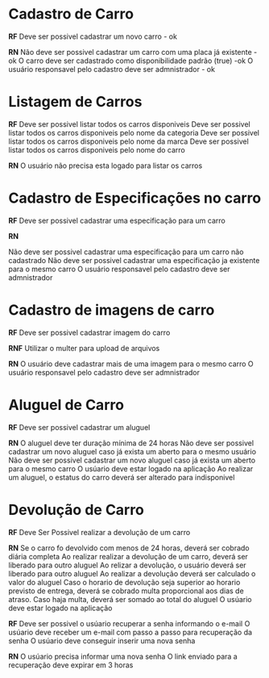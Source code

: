 # Cadastro de Carro

**RF**
Deve ser possivel cadastrar um novo carro - ok

**RN**
Não deve ser possivel cadastrar um carro com uma placa já existente - ok
O carro deve ser cadastrado como disponibilidade padrão (true) -ok
O usuário responsavel pelo cadastro deve ser admnistrador - ok


# Listagem de Carros

**RF**
Deve ser possivel listar todos os carros disponiveis
Deve ser possivel listar todos os carros disponiveis pelo nome da categoria
Deve ser possivel listar todos os carros disponiveis pelo nome da marca 
Deve ser possivel listar todos os carros disponiveis pelo nome do carro

**RN**
O usuário não precisa esta logado para listar os carros

# Cadastro de Especificações no carro

**RF**
Deve ser possivel cadastrar uma especificação para um carro


**RN**

Não deve ser possivel cadastrar uma especificação para um carro não cadastrado
Não deve ser possivel cadastrar uma especificação ja existente para o mesmo carro
O usuário responsavel pelo cadastro deve ser admnistrador

# Cadastro de imagens de carro

**RF**
Deve ser possivel cadastrar imagem do carro

**RNF**
Utilizar o multer para upload de arquivos

**RN**
O usuário deve cadastrar mais de uma imagem para o mesmo carro
O usuário responsavel pelo cadastro deve ser admnistrador


# Aluguel de Carro

**RF**
Deve ser possivel cadastrar um aluguel

**RN**
O aluguel deve ter duração mínima de 24 horas
Não deve ser possivel cadastrar um novo aluguel caso já exista um aberto para o mesmo usuário
Não deve ser possivel cadastrar um novo aluguel caso já exista um aberto para o mesmo carro
O usúario deve estar logado na aplicação
Ao realizar um aluguel, o estatus  do carro deverá ser alterado para indisponivel

# Devolução de Carro

**RF**
Deve Ser Possivel realizar a devolução de um carro

**RN**
Se o carro fo devolvido com menos de 24 horas, deverá ser cobrado diária completa
Ao realizar realizar a devolução de um carro, deverá ser liberado para outro aluguel
Ao relizar a devolução, o usuário deverá ser liberado para outro aluguel
Ao realizar a devolução deverá ser calculado o valor do aluguel
Caso o horario de devolução seja superior ao horario previsto de entrega, deverá se cobrado multa proporcional aos dias de atraso.
Caso haja multa, deverá ser somado ao total do aluguel
O usúario deve estar logado na aplicação



**RF**
Deve ser possivel o usúario recuperar a senha informando o e-mail
O usúario deve receber um e-mail com passo a passo para recuperação da senha
O usúario deve conseguir inserir uma nova senha

**RN**
O usúario precisa informar uma nova senha
O link enviado para a recuperação deve expirar em 3 horas

